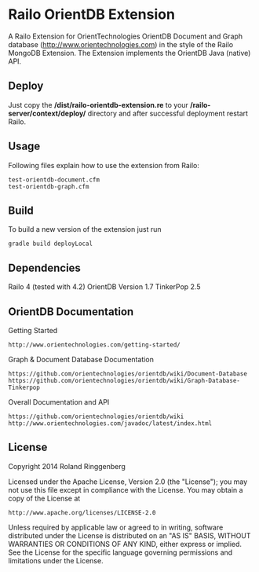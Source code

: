 Railo OrientDB Extension
========================

A Railo Extension for OrientTechnologies OrientDB Document and Graph database (http://www.orientechnologies.com) in the style of the Railo MongoDB Extension. The Extension implements the OrientDB Java (native) API.


Deploy
------

Just copy the **/dist/railo-orientdb-extension.re** to your **/railo-server/context/deploy/** directory and after successful deployment restart Railo.


Usage
-----

Following files explain how to use the extension from Railo:

    test-orientdb-document.cfm
    test-orientdb-graph.cfm


Build
-----

To build a new version of the extension just run
    
    gradle build deployLocal


Dependencies
------------

Railo 4 (tested with 4.2)
OrientDB Version 1.7
TinkerPop 2.5


OrientDB Documentation
----------------------

Getting Started

    http://www.orientechnologies.com/getting-started/
    
Graph & Document Database Documentation

    https://github.com/orientechnologies/orientdb/wiki/Document-Database
    https://github.com/orientechnologies/orientdb/wiki/Graph-Database-Tinkerpop
    
Overall Documentation and API

    https://github.com/orientechnologies/orientdb/wiki
    http://www.orientechnologies.com/javadoc/latest/index.html


License
-------

Copyright 2014 Roland Ringgenberg

Licensed under the Apache License, Version 2.0 (the "License");
you may not use this file except in compliance with the License.
You may obtain a copy of the License at

    http://www.apache.org/licenses/LICENSE-2.0

Unless required by applicable law or agreed to in writing, software
distributed under the License is distributed on an "AS IS" BASIS,
WITHOUT WARRANTIES OR CONDITIONS OF ANY KIND, either express or implied.
See the License for the specific language governing permissions and
limitations under the License.
